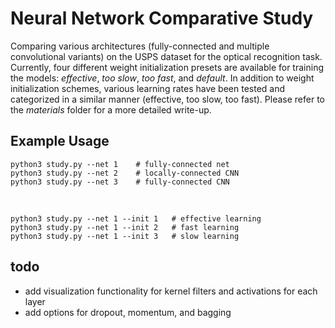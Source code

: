 # Neural Network Comparative Study
Comparing various architectures (fully-connected and multiple convolutional variants) on the USPS dataset for the optical recognition task. Currently, four different weight initialization presets are available for training the models: <i>effective</i>, <i>too slow</i>, <i>too fast</i>, and <i>default</i>. In addition to weight initialization schemes, various learning rates have been tested and categorized in a similar manner (effective, too slow, too fast). Please refer to the <i>materials</i> folder for a more detailed write-up.

## Example Usage
    python3 study.py --net 1    # fully-connected net
    python3 study.py --net 2    # locally-connected CNN
    python3 study.py --net 3    # fully-connected CNN
<br>

    python3 study.py --net 1 --init 1   # effective learning
    python3 study.py --net 1 --init 2   # fast learning
    python3 study.py --net 1 --init 3   # slow learning

## todo
* add visualization functionality for kernel filters and activations for each layer
* add options for dropout, momentum, and bagging

